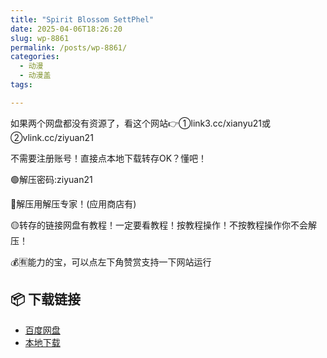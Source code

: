 ```yaml
---
title: "Spirit Blossom SettPhel"
date: 2025-04-06T18:26:20
slug: wp-8861
permalink: /posts/wp-8861/
categories:
  - 动漫
  - 动漫盖
tags:

---
```


如果两个网盘都没有资源了，看这个网站👉①link3.cc/xianyu21或②vlink.cc/ziyuan21

不需要注册账号！直接点本地下载转存OK？懂吧！

🟢解压密码:ziyuan21

🔵解压用解压专家！(应用商店有)

🟡转存的链接网盘有教程！一定要看教程！按教程操作！不按教程操作你不会解压！

💰🈶能力的宝，可以点左下角赞赏支持一下网站运行

## 📦 下载链接
- [百度网盘](https://blziyuan21.com/pay-download/8861?key=82e9a64735&down_id=0)
- [本地下载](https://blziyuan21.com/pay-download/8861?key=82e9a64735&down_id=1)

